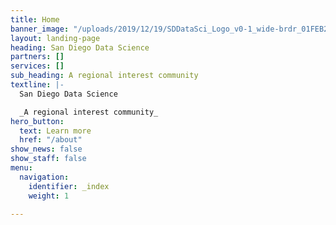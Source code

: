 ```yaml
---
title: Home
banner_image: "/uploads/2019/12/19/SDDataSci_Logo_v0-1_wide-brdr_01FEB2019.png"
layout: landing-page
heading: San Diego Data Science
partners: []
services: []
sub_heading: A regional interest community
textline: |-
  San Diego Data Science

  _A regional interest community_
hero_button:
  text: Learn more
  href: "/about"
show_news: false
show_staff: false
menu:
  navigation:
    identifier: _index
    weight: 1

---
```

